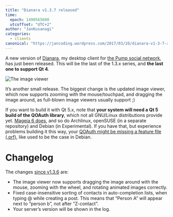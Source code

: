 ```yaml
---
title: "Dianara v1.3.7 released"
time:
  epoch: 1490565600
  utcoffset: "UTC+2"
author: "JanKusanagi"
categories:
  - clients
canonical: "https://jancoding.wordpress.com/2017/03/26/dianara-v1-3-7-released/"
---
```


A new version of [Dianara](https://jancoding.wordpress.com/dianara/), my desktop client for [the Pump social network](https://pumpio.readthedocs.io/en/latest/userguide.html), has just been released. This will be the last of the 1.3.x series, and **the last one to support Qt 4**.


![The image viewer](https://jancoding.files.wordpress.com/2017/03/dianara-v1-3-7-release.png)


It’s another small release. The biggest change is the updated image viewer, which now supports zooming with the mouse/touchpad, and dragging the image around, as full-blown image viewers usually support ;)

If you want to build it with Qt 5.x, note that **your system will need a Qt 5 build of the QOAuth library**, which not all GNU/Linux distributions provide yet.  [Mageia 6 does](http://madb.mageia.org/package/show/application/0/release/cauldron/name/libqoauth-qt5-devel), and so do Archlinux, openSUSE (in a separate repository) and Debian (in Experimental). If you have that, but experience problems building it this way, your [QOAuth might be missing a feature file (.prf)](https://bugs.debian.org/cgi-bin/bugreport.cgi?bug=825976), like used to be the case in Debian.


# Changelog

The changes [since v1.3.6](https://jancoding.wordpress.com/2016/12/17/dianara-v1-3-6-is-out/) are:

* The image viewer now supports dragging the image around with the mouse, zooming with the wheel, and rotating animated images correctly.
* Fixed case-insensitive sorting of contacts in auto-completion lists, when typing @ while creating a post. This means that “Person A” will appear next to “person b”, not after “Z-contact”.
* Your server’s version will be shown in the log.

